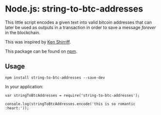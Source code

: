Node.js: string-to-btc-addresses
==============================

This little script encodes a given text into valid bitcoin addresses that can later
be used as outputs in a transaction in order to save a message _forever_ in the blockchain.

This was inspired by [Ken Shirriff](http://www.righto.com/2014/02/ascii-bernanke-wikileaks-photographs.html). 


This package can be found on [npm](https://www.npmjs.org/package/string-to-btc-addresses).

## Usage

```
npm install string-to-btc-addresses --save-dev
```


In your application:

```
var stringToBtcAddresses = require('string-to-btc-addresses');

console.log(stringToBtcAddresses.encode('this is so romantic :heart:'));
```